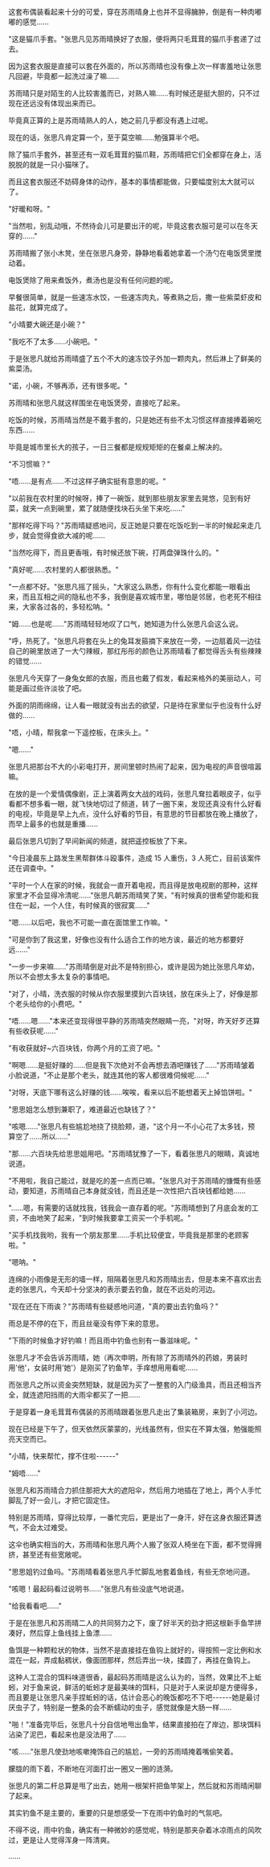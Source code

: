 <link rel="stylesheet" href="../../styles/text.css" />

这套布偶装看起来十分的可爱，穿在苏雨晴身上也并不显得臃肿，倒是有一种肉嘟嘟的感觉......

"这是猫爪手套。"张思凡见苏雨晴换好了衣服，便将两只毛茸茸的猫爪手套递了过去。

因为这套衣服是直接可以套在外面的，所以苏雨晴也没有像上次一样害羞地让张思凡回避，毕竟都一起洗过澡了嘛......

苏雨晴只是对陌生的人比较害羞而已，对熟人嘛......有时候还是挺大胆的，只不过现在还远没有体现出来而已。

毕竟真正算的上是苏雨晴熟人的人，她之前几乎都没有遇上过呢。

现在的话，张思凡肯定算一个，至于莫空嘛......勉强算半个吧。

除了猫爪手套外，甚至还有一双毛茸茸的猫爪鞋，苏雨晴把它们全都穿在身上，活脱脱的就是一只小猫咪了。

而且这套衣服还不妨碍身体的动作，基本的事情都能做，只要幅度别太大就可以了。

"好暖和呀。"

"当然啦，别乱动哦，不然待会儿可是要出汗的呢，毕竟这套衣服可是可以在冬天穿的......"

苏雨晴搬了张小木凳，坐在张思凡身旁，静静地看着她拿着一个汤勺在电饭煲里搅动着。

电饭煲除了用来煮饭外，煮汤也是没有任何问题的呢。

早餐很简单，就是一些速冻水饺，一些速冻肉丸，等煮熟之后，撒一些紫菜虾皮和盐花，就算完成了。

"小晴要大碗还是小碗？"

"我吃不了太多......小碗吧。"

于是张思凡就给苏雨晴盛了五个不大的速冻饺子外加一颗肉丸，然后淋上了鲜美的紫菜汤。

"诺，小碗，不够再添，还有很多呢。"

苏雨晴和张思凡就这样围坐在电饭煲旁，直接吃了起来。

吃饭的时候，苏雨晴当然是不戴手套的，只是她还有些不太习惯这样直接捧着碗吃东西......

毕竟是城市里长大的孩子，一日三餐都是规规矩矩的在餐桌上解决的。

"不习惯嘛？"

"唔......是有点......不过这样子确实挺有意思的呢。"

"以前我在农村里的时候呀，捧了一碗饭，就到那些朋友家里去晃悠，见到有好菜，就夹一点到碗里，累了就随便找块石头坐下来吃......"

"那样吃得下吗？"苏雨晴疑惑地问，反正她是只要在吃饭吃到一半的时候起来走几步，就会觉得食欲大减的呢......

"当然吃得下，而且更香哦，有时候还放下碗，打两盘弹珠什么的。"

"真好呢......农村里的人都很熟悉。"

"一点都不好。"张思凡摇了摇头，"大家这么熟悉，你有什么变化都能一眼看出来，而且互相之间的隐私也不多，我倒是喜欢城市里，哪怕是邻居，也老死不相往来，大家各过各的，多轻松呐。"

"姆......也是呢......"苏雨晴轻轻地叹了口气，她知道为什么张思凡会这么说。

"呼，热死了。"张思凡将套在头上的兔耳发箍摘下来放在一旁，一边扇着风一边往自己的碗里放进了一大勺辣椒，那红彤彤的颜色让苏雨晴看了都觉得舌头有些辣辣的错觉......

张思凡今天穿了一身兔女郎的衣服，而且也戴了假发，看起来格外的美丽动人，可能是画过些许淡妆了吧。

外面的阴雨绵绵，让人看一眼就没有出去的欲望，只是待在家里似乎也没有什么好做的......

"唔，小晴，帮我拿一下遥控板，在床头上。"

"嗯......"

张思凡把那台不大的小彩电打开，房间里顿时热闹了起来，因为电视的声音很喧嚣嘛。

在放的是一个爱情偶像剧，正上演着两女大战的戏码，张思凡耷拉着眼皮子，似乎看都不想多看一眼，就飞快地切过了频道，转了一圈下来，发现还真没有什么好看的电视，毕竟是早上九点，没什么好看的节目，有意思的节目都放在晚上播放了，而早上最多的也就是重播......

最后张思凡切到了早间新闻的频道，就把遥控板放了下来。

"今日凌晨东上路发生黑帮群体斗殴事件，造成 15 人重伤，3 人死亡，目前该案件还在调查中。"

"平时一个人在家的时候，我就会一直开着电视，而且得是放电视剧的那种，这样家里才不会显得冷清呢......"张思凡朝苏雨晴笑了笑，"有时候真的很希望你能和我住在一起，一个人住，有时候真的很寂寞......"

"嗯......以后吧，我也不可能一直在面馆里工作嘛。"

"可是你到了我这里，好像也没有什么适合工作的地方诶，最近的地方都要好远......"

"一步一步来嘛......"苏雨晴倒是对此不是特别担心，或许是因为她比张思凡年幼，所以不会想太多太复杂的事情吧。

"对了，小晴，洗衣服的时候从你衣服里摸到六百块钱，放在床头上了，好像是那个老头给你的小费吧。"

"唔......嗯......"本来还变现得很平静的苏雨晴突然眼睛一亮，"对呀，昨天好歹还算有些收获呢......"

"有收获就好\~六百块钱，你两个月的工资了吧。"

"啊嗯......是挺好赚的......但是我下次绝对不会再想去酒吧赚钱了......"苏雨晴皱着小脸说道，"不止是那个老头，就连其他的客人都很难伺候呢......"

"对呀，天底下哪有这么好赚的钱......唉唉，看来以后不能想着天上掉馅饼啦。"

"思思姐怎么想到兼职了，难道最近也缺钱了？"

"咳嗯......"张思凡有些尴尬地挠了挠脸颊，道，"这个月一不小心花了太多钱，预算空了......所以......"

"那......六百块先给思思姐用吧。"苏雨晴犹豫了一下，看着张思凡的眼睛，真诚地说道。

"不用啦，我自己能过，就是吃的差一点而已嘛。"张思凡对于苏雨晴的慷慨有些感动，要知道，苏雨晴自己本身就没钱，而且还是一次性把六百块钱都给她......

"......嗯，有需要的话就找我，钱我会一直存着的呢。"苏雨晴想到了月底会发的工资，不由地笑了起来，"到时候我要拿工资买一个手机呢。"

"买手机找我哟，我有一个朋友那里......手机比较便宜，毕竟我是那里的老顾客啦。"

"嗯呐。"

连绵的小雨像是无形的墙一样，阻隔着张思凡和苏雨晴出去，但是本来不喜欢出去走的张思凡，今天却十分坚决的表示要去钓鱼，就在不远处的河边。

"现在还在下雨诶？"苏雨晴有些疑惑地问道，"真的要出去钓鱼吗？"

雨总是不停的在下，而且丝毫没有停下来的意思。

"下雨的时候鱼才好钓嘛！而且雨中钓鱼也别有一番滋味呢。"

张思凡才不会告诉苏雨晴，她（再次申明，所有除了苏雨晴外的药娘，男装时用'他'，女装时用'她'）是刚买了钓鱼竿，手痒想用用看呢......

而张思凡之所以资金突然短缺，就是因为买了一整套的入门级渔具，而且还相当齐全，就连遮阳挡雨的大雨伞都买了一把......

于是穿着一身毛茸茸布偶装的苏雨晴跟着张思凡走出了集装箱房，来到了小河边。

现在已经是下午了，但天依然灰蒙蒙的，光线虽然有，但实在不算太强，勉强能照亮天空而已。

"小晴，快来帮忙，撑不住啦------"

"姆唔......"

张思凡和苏雨晴合力抓住那把大大的遮阳伞，然后用力地插在了地上，两个人手忙脚乱了好一会儿，才把它固定住。

特别是苏雨晴，穿得比较厚，一番忙完后，更是出了一身汗，好在这身衣服还算透气，不会太过难受。

这伞也确实相当的大，苏雨晴和张思凡两个人搬了张双人椅坐在下面，都不觉得拥挤，甚至还有些宽敞呢。

"思思姐钓过鱼吗。"苏雨晴看着张思凡手忙脚乱地套着鱼线，有些无奈地问道。

"咳嗯！最起码看过说明书......"张思凡有些没底气地说道。

"给我看看吧......"

于是在张思凡和苏雨晴二人的共同努力之下，废了好半天的劲才把这根新手鱼竿拼凑好，然后穿上鱼线挂上鱼漂......

鱼饵是一种颗粒状的物体，当然不是直接挂在鱼钩上就好的，得按照一定比例和水混在一起，弄成黏稠状，像面团那样，然后弄出一块，揉圆了，再挂在鱼钩上。

这种人工混合的饵料味道很香，最起码苏雨晴是这么认为的，当然，效果比不上蚯蚓，对于鱼来说，鲜活的蚯蚓才是最美味的饵料，只是对于人来说却是方便得多，而且要是让张思凡亲手捏蚯蚓的话，估计会恶心的晚饭都吃不下吧------她是最讨厌虫子了，特别是一整条的会不断蠕动的虫子，感觉就像是大肠一样......

"啪！"准备完毕后，张思凡十分自信地甩出鱼竿，结果直接拍在了岸边，那块饵料沾染了泥巴，看起来也是没法用了......

"咳......"张思凡使劲地咳嗽掩饰自己的尴尬，一旁的苏雨晴掩着嘴偷笑着。

朦胧的雨下着，不断地在河面打出一圈又一圈的涟漪。

张思凡的第二杆总算是甩了出去，她用一根架杆把鱼竿架上，然后就和苏雨晴闲聊了起来。

其实钓鱼不是主要的，重要的只是想感受一下在雨中钓鱼时的气氛吧。

不得不说，雨中钓鱼，确实有一种微妙的感觉呢，特别是那夹杂着冰凉雨点的风吹过，更是让人觉得浑身一阵清爽。

......
